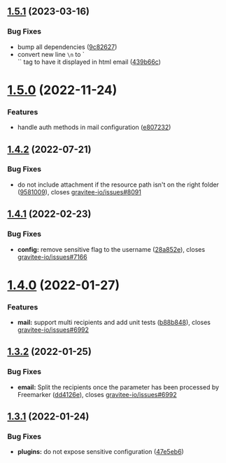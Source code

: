 ## [1.5.1](https://github.com/gravitee-io/gravitee-notifier-email/compare/1.5.0...1.5.1) (2023-03-16)


### Bug Fixes

* bump all dependencies ([9c82627](https://github.com/gravitee-io/gravitee-notifier-email/commit/9c82627a6e9d765d7abbc4ba37a3c15fb8ded28a))
* convert new line `\n` to `<br>`` tag to have it displayed in html email ([439b66c](https://github.com/gravitee-io/gravitee-notifier-email/commit/439b66ce2e22717dde6569ed484d5a2c8b91a637))

# [1.5.0](https://github.com/gravitee-io/gravitee-notifier-email/compare/1.4.2...1.5.0) (2022-11-24)


### Features

* handle auth methods in mail configuration ([e807232](https://github.com/gravitee-io/gravitee-notifier-email/commit/e8072324adf0b9dbcd0c63ef13ebdc41923317aa))

## [1.4.2](https://github.com/gravitee-io/gravitee-notifier-email/compare/1.4.1...1.4.2) (2022-07-21)


### Bug Fixes

* do not include attachment if the resource path isn't on the right folder ([9581009](https://github.com/gravitee-io/gravitee-notifier-email/commit/9581009355be1741cd955a2f9ff78028f7fc4207)), closes [gravitee-io/issues#8091](https://github.com/gravitee-io/issues/issues/8091)

## [1.4.1](https://github.com/gravitee-io/gravitee-notifier-email/compare/1.4.0...1.4.1) (2022-02-23)


### Bug Fixes

* **config:** remove sensitive flag to the username ([28a852e](https://github.com/gravitee-io/gravitee-notifier-email/commit/28a852eeeb8ac920085e0ae8bdfb34ab32aebf73)), closes [gravitee-io/issues#7166](https://github.com/gravitee-io/issues/issues/7166)

# [1.4.0](https://github.com/gravitee-io/gravitee-notifier-email/compare/1.3.2...1.4.0) (2022-01-27)


### Features

* **mail:** support multi recipients and add unit tests ([b88b848](https://github.com/gravitee-io/gravitee-notifier-email/commit/b88b8487f9992fabc6c465f959de4db1a3174e4e)), closes [gravitee-io/issues#6992](https://github.com/gravitee-io/issues/issues/6992)

## [1.3.2](https://github.com/gravitee-io/gravitee-notifier-email/compare/1.3.1...1.3.2) (2022-01-25)


### Bug Fixes

* **email:** Split the recipients once the parameter has been processed by Freemarker ([dd4126e](https://github.com/gravitee-io/gravitee-notifier-email/commit/dd4126e0327dc0cd06880d55ce5bc579301ca74e)), closes [gravitee-io/issues#6992](https://github.com/gravitee-io/issues/issues/6992)

## [1.3.1](https://github.com/gravitee-io/gravitee-notifier-email/compare/1.3.0...1.3.1) (2022-01-24)


### Bug Fixes

* **plugins:** do not expose sensitive configuration ([47e5eb6](https://github.com/gravitee-io/gravitee-notifier-email/commit/47e5eb6606d6dfaa5bcede12c638d81d8615602a))
